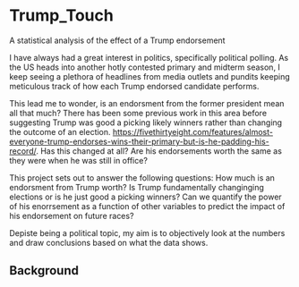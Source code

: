 # Trump_Touch
A statistical analysis of the effect of a Trump endorsement 

I have always had a great interest in politics, specifically political polling. As the US heads into another hotly contested primary and midterm season, I keep seeing a plethora of headlines from media outlets and pundits keeping meticulous track of how each Trump endorsed candidate performs.

This lead me to wonder, is an endorsment from the former president mean all that much? There has been some previous work in this area before suggesting Trump was good a picking likely winners rather than changing the outcome of an election. https://fivethirtyeight.com/features/almost-everyone-trump-endorses-wins-their-primary-but-is-he-padding-his-record/. Has this changed at all? Are his endorsements worth the same as they were when he was still in office?


This project sets out to answer the following questions: How much is an endorsment from Trump worth? Is Trump fundamentally changinging elections or is he just good a picking winners? Can we quantify the power of his enorrsement as a function of other variables to predict the impact of his endorsement on future races? 

Depiste being a political topic, my aim is to objectively look at the numbers and draw conclusions based on what the data shows. 

## Background
